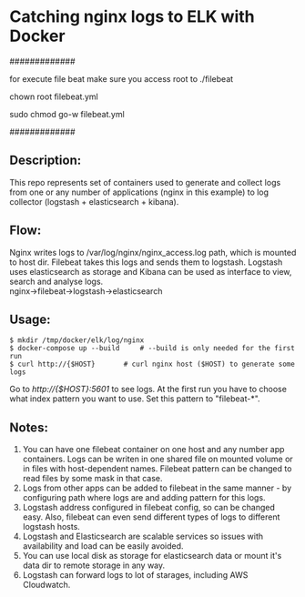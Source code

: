 # Catching nginx logs to ELK with Docker
#############

for execute file beat
make sure you access root to ./filebeat 

chown root filebeat.yml 

 sudo chmod go-w filebeat.yml






#############
## Description:
This repo represents set of containers used to generate and collect logs from one or any number of applications (nginx in this example) to log collector (logstash + elasticsearch + kibana).

## Flow:
Nginx writes logs to /var/log/nginx/nginx_access.log path, which is mounted to host dir. Filebeat takes this logs and sends them to logstash. Logstash uses elasticsearch as storage and Kibana can be used as interface to view, search and analyse logs.\
nginx->filebeat->logstash->elasticsearch

## Usage:
```
$ mkdir /tmp/docker/elk/log/nginx
$ docker-compose up --build 	# --build is only needed for the first run
$ curl http://{$HOST}		# curl nginx host ($HOST) to generate some logs
```
Go to _http://{$HOST}:5601_ to see logs. At the first run you have to choose what index pattern you want to use. Set this pattern to "filebeat-*".

## Notes:
1. You can have one filebeat container on one host and any number app containers. Logs can be writen in one shared file on mounted volume or in files with host-dependent names. Filebeat pattern can be changed to read files by some mask in that case.
2. Logs from other apps can be added to filebeat in the same manner - by configuring path where logs are and adding pattern for this logs.
3. Logstash address configured in filebeat config, so can be changed easy. Also, filebeat can even send different types of logs to different logstash hosts.
4. Logstash and Elasticsearch are scalable services so issues with availability and load can be easily avoided.
5. You can use local disk as storage for elasticsearch data or mount it's data dir to remote storage in any way.
6. Logstash can forward logs to lot of starages, including AWS Cloudwatch. 



